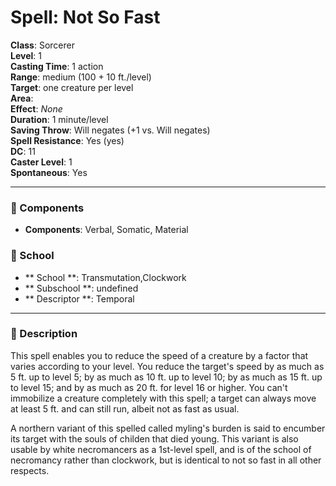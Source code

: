 
# Spell: Not So Fast
**Class**: Sorcerer  
**Level**: 1  
**Casting Time**: 1 action  
**Range**: medium (100 + 10 ft./level)  
**Target**: one creature per level  
**Area**:   
**Effect**: _None_  
**Duration**: 1 minute/level  
**Saving Throw**: Will negates (+1 vs. Will negates)  
**Spell Resistance**: Yes (yes)  
**DC**: 11  
**Caster Level**: 1  
**Spontaneous**: Yes

---

### 🔮 Components
- **Components**: Verbal, Somatic, Material

### 🏫 School
- ** School **: Transmutation,Clockwork
- ** Subschool **: undefined
- ** Descriptor **: Temporal
---

### 📜 Description
This spell enables you to reduce the speed of a creature by a factor that varies according to your level. You reduce the target's speed by as much as 5 ft. up to level 5; by as much as 10 ft. up to level 10; by as much as 15 ft. up to level 15; and by as much as 20 ft. for level 16 or higher. You can't immobilize a creature completely with this spell; a target can always move at least 5 ft. and can still run, albeit not as fast as usual.

A northern variant of this spelled called myling's burden is said to encumber its target with the souls of childen that died young. This variant is also usable by white necromancers as a 1st-level spell, and is of the school of necromancy rather than clockwork, but is identical to not so fast in all other respects.

